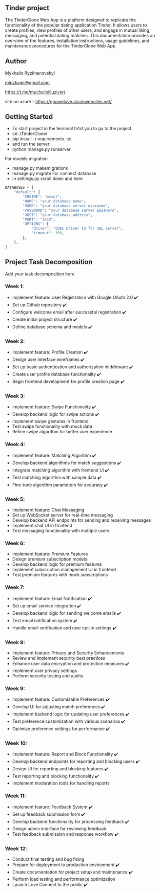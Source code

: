 ## Tinder project

The TinderClone Web App is a platform designed to replicate the functionality of the popular dating application Tinder. It allows users to create profiles, view profiles of other users, and engage in mutual liking, messaging, and potential dating matches. This documentation provides an overview of the features, installation instructions, usage guidelines, and maintenance procedures for the TinderClone Web App.



## Author
Mykhailo Ryzkhanovskyi

midzkage@gmail.com

https://t.me/muchailoliluzivert

site on azure - https://gnomelove.azurewebsites.net/

## Getting Started
- To start project in the terminal firtst you to go to the project:
- cd .\TinderClone\
- pip install -r requirements. txt
- and run the server:
- python manage.py runserver

For models migration 
  - manage.py makemigrations
  - manage.py migrate
For connect database 
  - in settings.py scroll down and here
```python
DATABASES = {
    "default": {
        "ENGINE": "mssql",
        "NAME": "your database name",
        "USER": "your database server username",
        "PASSWORD": "your database server password",
        "HOST": "your database address",
        "PORT": "1433",
        "OPTIONS": {
            "driver": "ODBC Driver 18 for SQL Server",
            "timeout": 300,
        },
    },
}
```
## Project Task Decomposition
Add your task decomposition here.

### Week 1:
- Implement feature: User Registration with Google OAuth 2.0 ✔️
- Set up Github repository ✔️
- Configure welcome email after successful registration ✔️
- Create initial project structure ✔️
- Define database schema and models ✔️

### Week 2:
- Implement feature: Profile Creation ✔️
- Design user interface wireframes ✔️
- Set up basic authentication and authorization middleware ✔️
- Create user profile database functionality ✔️
- Begin frontend development for profile creation page ✔️

### Week 3:
- Implement feature: Swipe Functionality ✔️
- Develop backend logic for swipe actions ✔️
- Implement swipe gestures in frontend 
- Test swipe functionality with mock data
- Refine swipe algorithm for better user experience

### Week 4:
- Implement feature: Matching Algorithm ✔️
- Develop backend algorithms for match suggestions ✔️
- Integrate matching algorithm with frontend UI ✔️
- Test matching algorithm with sample data ✔️
- Fine-tune algorithm parameters for accuracy ✔️

### Week 5:
- Implement feature: Chat Messaging
- Set up WebSocket server for real-time messaging
- Develop backend API endpoints for sending and receiving messages
- Implement chat UI in frontend
- Test messaging functionality with multiple users

### Week 6:
- Implement feature: Premium Features
- Design premium subscription models
- Develop backend logic for premium features
- Implement subscription management UI in frontend
- Test premium features with mock subscriptions

### Week 7:
- Implement feature: Email Notification ✔️
- Set up email service integration ✔️
- Develop backend logic for sending welcome emails ✔️
- Test email notification system ✔️
- Handle email verification and user opt-in settings ✔️

### Week 8:
- Implement feature: Privacy and Security Enhancements
- Review and implement security best practices
- Enhance user data encryption and protection measures ✔️
- Implement user privacy settings 
- Perform security testing and audits

### Week 9:
- Implement feature: Customizable Preferences ✔️
- Develop UI for adjusting match preferences ✔️
- Implement backend logic for updating user preferences ✔️
- Test preference customization with various scenarios ✔️
- Optimize preference settings for performance ✔️

### Week 10:
- Implement feature: Report and Block Functionality ✔️
- Develop backend endpoints for reporting and blocking users ✔️
- Design UI for reporting and blocking features ✔️
- Test reporting and blocking functionality ✔️
- Implement moderation tools for handling reports

### Week 11:
- Implement feature: Feedback System ✔️
- Set up feedback submission form ✔️
- Develop backend functionality for processing feedback ✔️
- Design admin interface for reviewing feedback
- Test feedback submission and response workflow ✔️

### Week 12:
- Conduct final testing and bug fixing  
- Prepare for deployment to production environment ✔️
- Create documentation for project setup and maintenance ✔️
- Perform load testing and performance optimization 
- Launch Love Connect to the public ✔️
